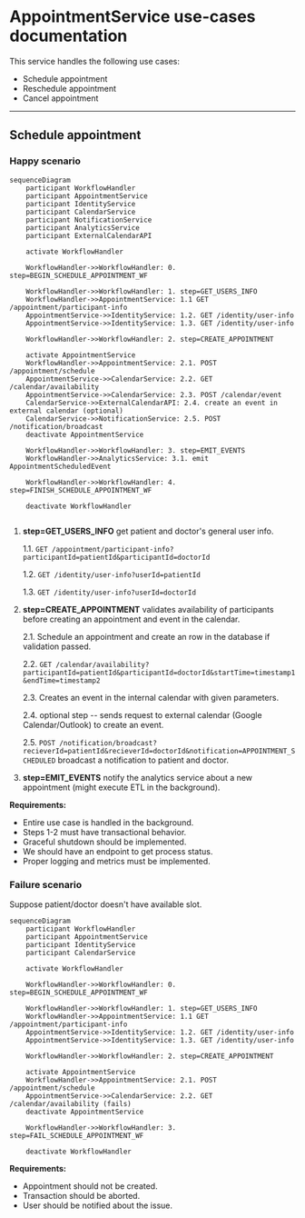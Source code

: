 # AppointmentService use-cases documentation

This service handles the following use cases:

- Schedule appointment
- Reschedule appointment
- Cancel appointment

---

## Schedule appointment

### Happy scenario

```mermaid
sequenceDiagram
    participant WorkflowHandler
    participant AppointmentService
    participant IdentityService
    participant CalendarService
    participant NotificationService
    participant AnalyticsService
    participant ExternalCalendarAPI

    activate WorkflowHandler

    WorkflowHandler->>WorkflowHandler: 0. step=BEGIN_SCHEDULE_APPOINTMENT_WF

    WorkflowHandler->>WorkflowHandler: 1. step=GET_USERS_INFO
    WorkflowHandler->>AppointmentService: 1.1 GET /appointment/participant-info
    AppointmentService->>IdentityService: 1.2. GET /identity/user-info
    AppointmentService->>IdentityService: 1.3. GET /identity/user-info

    WorkflowHandler->>WorkflowHandler: 2. step=CREATE_APPOINTMENT

    activate AppointmentService
    WorkflowHandler->>AppointmentService: 2.1. POST /appointment/schedule
    AppointmentService->>CalendarService: 2.2. GET /calendar/availability
    AppointmentService->>CalendarService: 2.3. POST /calendar/event
    CalendarService->>ExternalCalendarAPI: 2.4. create an event in external calendar (optional)
    CalendarService->>NotificationService: 2.5. POST /notification/broadcast
    deactivate AppointmentService

    WorkflowHandler->>WorkflowHandler: 3. step=EMIT_EVENTS
    WorkflowHandler->>AnalyticsService: 3.1. emit AppointmentScheduledEvent

    WorkflowHandler->>WorkflowHandler: 4. step=FINISH_SCHEDULE_APPOINTMENT_WF
    
    deactivate WorkflowHandler
    
```

1. **step=GET_USERS_INFO** get patient and doctor's general user info.

    1.1. `GET /appointment/participant-info?participantId=patientId&participantId=doctorId`

    1.2. `GET /identity/user-info?userId=patientId`

    1.3. `GET /identity/user-info?userId=doctorId`

2. **step=CREATE_APPOINTMENT** validates availability of participants before creating an appointment and event in the calendar.

    2.1. Schedule an appointment and create an row in the database if validation passed.

    2.2. `GET /calendar/availability?participantId=patientId&participantId=doctorId&startTime=timestamp1&endTime=timestamp2`

    2.3. Creates an event in the internal calendar with given parameters. 

    2.4. optional step -- sends request to external calendar (Google Calendar/Outlook) to create an event.

    2.5. `POST /notification/broadcast?recieverId=patientId&recieverId=doctorId&notification=APPOINTMENT_SCHEDULED` broadcast a notification to patient and doctor.

3. **step=EMIT_EVENTS** notify the analytics service about a new appointment (might execute ETL in the background).

**Requirements:**

- Entire use case is handled in the background.
- Steps 1-2 must have transactional behavior.
- Graceful shutdown should be implemented.
- We should have an endpoint to get process status.
- Proper logging and metrics must be implemented.

### Failure scenario

Suppose patient/doctor doesn't have available slot.

```mermaid
sequenceDiagram
    participant WorkflowHandler
    participant AppointmentService
    participant IdentityService
    participant CalendarService

    activate WorkflowHandler

    WorkflowHandler->>WorkflowHandler: 0. step=BEGIN_SCHEDULE_APPOINTMENT_WF

    WorkflowHandler->>WorkflowHandler: 1. step=GET_USERS_INFO
    WorkflowHandler->>AppointmentService: 1.1 GET /appointment/participant-info
    AppointmentService->>IdentityService: 1.2. GET /identity/user-info
    AppointmentService->>IdentityService: 1.3. GET /identity/user-info

    WorkflowHandler->>WorkflowHandler: 2. step=CREATE_APPOINTMENT

    activate AppointmentService
    WorkflowHandler->>AppointmentService: 2.1. POST /appointment/schedule
    AppointmentService->>CalendarService: 2.2. GET /calendar/availability (fails)
    deactivate AppointmentService

    WorkflowHandler->>WorkflowHandler: 3. step=FAIL_SCHEDULE_APPOINTMENT_WF

    deactivate WorkflowHandler
```

**Requirements:**

- Appointment should not be created.
- Transaction should be aborted.
- User should be notified about the issue.
